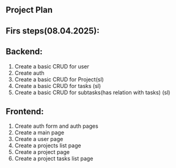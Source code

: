 Project Plan
-

Firs steps(08.04.2025):
-

Backend:
-
1. Create a basic CRUD for user
2. Create auth
3. Create a basic CRUD for Project(sl)
4. Create a basic CRUD for tasks (sl)
5. Create a basic CRUD for subtasks(has relation with tasks) (sl)

Frontend:
-
1. Create auth form and auth pages
2. Create a main page
3. Create a user page
4. Create a projects list page
5. Create a project page
6. Create a project tasks list page


